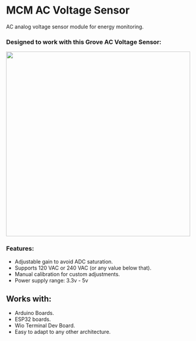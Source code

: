 # MCM AC Voltage Sensor
AC analog voltage sensor module for energy monitoring.

### Designed to work with this Grove AC Voltage Sensor:

<img src="https://user-images.githubusercontent.com/49886387/199758255-45810a16-45d4-4219-b7bf-059b36803640.jpg" width="500"/>

### Features:
- Adjustable gain to avoid ADC saturation.
- Supports 120 VAC or 240 VAC (or any value below that).
- Manual calibration for custom adjustments.
- Power supply range: 3.3v - 5v

## Works with:

- Arduino Boards.
- ESP32 boards.
- Wio Terminal Dev Board.
- Easy to adapt to any other architecture.
